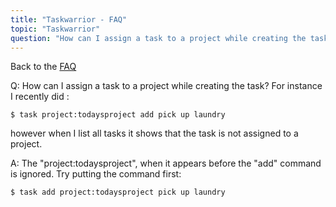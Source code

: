 ```yaml
---
title: "Taskwarrior - FAQ"
topic: "Taskwarrior"
question: "How can I assign a task to a project while creating the task?"
---
```


Back to the [FAQ](/support/faq)

Q: How can I assign a task to a project while creating the task?
For instance I recently did :

```
$ task project:todaysproject add pick up laundry
```

however when I list all tasks it shows that the task is not assigned to a project.

A: The "project:todaysproject", when it appears before the "add" command is ignored.
Try putting the command first:

```
$ task add project:todaysproject pick up laundry
```
